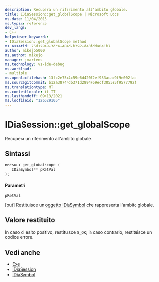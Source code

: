 ```yaml
---
description: Recupera un riferimento all'ambito globale.
title: IDiaSession::get_globalScope | Microsoft Docs
ms.date: 11/04/2016
ms.topic: reference
dev_langs:
- C++
helpviewer_keywords:
- IDiaSession::get_globalScope method
ms.assetid: 75d128a8-3dce-40ed-b392-de3fdda041b7
author: mikejo5000
ms.author: mikejo
manager: jmartens
ms.technology: vs-ide-debug
ms.workload:
- multiple
ms.openlocfilehash: 13fc2e75c4c59e6d42072ef933acae9f9e002fad
ms.sourcegitcommit: b12a38744db371d2894769ecf305585f9577792f
ms.translationtype: MT
ms.contentlocale: it-IT
ms.lasthandoff: 09/13/2021
ms.locfileid: "126629105"
---
```

# <a name="idiasessionget_globalscope"></a>IDiaSession::get_globalScope
Recupera un riferimento all'ambito globale.

## <a name="syntax"></a>Sintassi

```C++
HRESULT get_globalScope ( 
   IDiaSymbol** pRetVal
);
```

#### <a name="parameters"></a>Parametri
 `pRetVal`

[out] Restituisce un [oggetto IDiaSymbol](../../debugger/debug-interface-access/idiasymbol.md) che rappresenta l'ambito globale.

## <a name="return-value"></a>Valore restituito
 In caso di esito positivo, restituisce `S_OK`; in caso contrario, restituisce un codice errore.

## <a name="see-also"></a>Vedi anche
- [Exe](../../debugger/debug-interface-access/exe.md)
- [IDiaSession](../../debugger/debug-interface-access/idiasession.md)
- [IDiaSymbol](../../debugger/debug-interface-access/idiasymbol.md)
